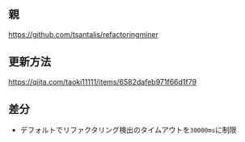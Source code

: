 ## 親
https://github.com/tsantalis/refactoringminer

## 更新方法
https://qiita.com/taoki11111/items/6582dafeb971f66d1f79

## 差分
- デフォルトでリファクタリング検出のタイムアウトを`30000ms`に制限
